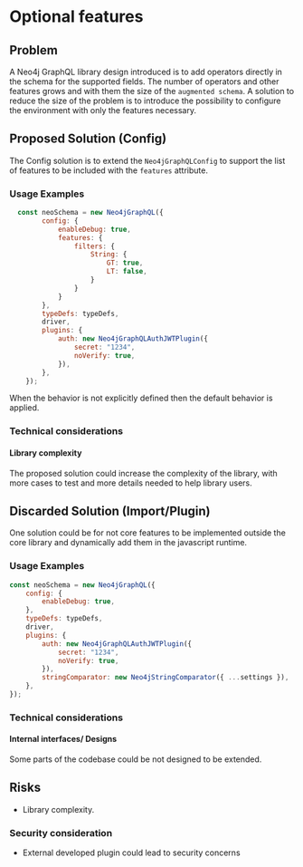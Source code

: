 # Optional features

## Problem

A Neo4j GraphQL library design introduced is to add operators directly in the schema for the supported fields.
The number of operators and other features grows and with them the size of the `augmented schema`.
A solution to reduce the size of the problem is to introduce the possibility to configure the environment with only the features necessary.

## Proposed Solution (Config)

The Config solution is to extend the `Neo4jGraphQLConfig` to support the list of features to be included with the `features` attribute.

### Usage Examples

```javascript
  const neoSchema = new Neo4jGraphQL({
        config: {
            enableDebug: true,
            features: {
                filters: {
                    String: {
                        GT: true,
                        LT: false,
                    }
                }
            }
        },
        typeDefs: typeDefs,
        driver,
        plugins: {
            auth: new Neo4jGraphQLAuthJWTPlugin({
                secret: "1234",
                noVerify: true,
            }),
        },
    });
```

When the behavior is not explicitly defined then the default behavior is applied.

### Technical considerations

#### Library complexity

The proposed solution could increase the complexity of the library, with more cases to test and more details needed to help library users.

## Discarded Solution (Import/Plugin)

One solution could be for not core features to be implemented outside the core library and dynamically add them in the javascript runtime.

### Usage Examples

```javascript
const neoSchema = new Neo4jGraphQL({
    config: {
        enableDebug: true,
    },
    typeDefs: typeDefs,
    driver,
    plugins: {
        auth: new Neo4jGraphQLAuthJWTPlugin({
            secret: "1234",
            noVerify: true,
        }),
        stringComparator: new Neo4jStringComparator({ ...settings }),
    },
});
```

### Technical considerations

#### Internal interfaces/ Designs

Some parts of the codebase could be not designed to be extended.

## Risks

-   Library complexity.

### Security consideration

-   External developed plugin could lead to security concerns
